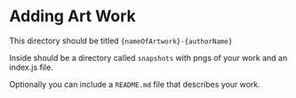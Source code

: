 # Adding Art Work

This directory should be titled `{nameOfArtwork}-{authorName}`

Inside should be a directory called `snapshots` with pngs of your work and an index.js file.

Optionally you can include a `README.md` file that describes your work.